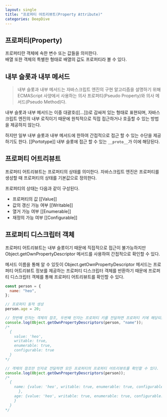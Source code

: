 ```yaml
---
layout: single
title: "프로퍼티 어트리뷰트(Property Attribute)"
categories: DeepDive
---
```


## 프로퍼티(Property)

프로퍼티란 객체에 속한 변수 또는 값들을 의미한다.
<br> 배열 또한 객체의 특별한 형태로 배열의 값도 프로퍼티라 볼 수 있다.

## 내부 슬롯과 내부 메서드

> 내부 슬롯과 내부 메서드는 자바스크립트 엔진의 구현 알고리즘을 설명하기 위해 ECMAScript 사양에서 사용하는 의사 프로퍼티(Pseudo Property)와 의사 메서드(Pseudo Method)다.

내부 슬롯과 내부 메서드는 이중 대괄호([[...]])로 감싸져 있는 형태로 표현되며, 자바스크립트 엔진의 내부 로직이기 때문에 원칙적으로 직접 접근하거나 호출할 수 있는 방법을 제공하지 않는다. <br>

하지만 일부 내부 슬롯과 내부 메서드에 한하여 간접적으로 접근 할 수 있는 수단을 제공하기도 한다. [[Portotype]] 내부 슬롯에 접근 할 수 있는 `__proto__`가 이에 해당된다.

## 프로퍼티 어트리뷰트

프로퍼티 어트리뷰트는 프로퍼티의 상태를 의미한다. 자바스크립트 엔진은 프로퍼티를 생성할 때 프로퍼티의 상태를 기본값으로 정의한다.

프로퍼티의 상태는 다음과 같이 구성된다.

- 프로퍼티의 값 [[Value]]
- 값의 갱신 가능 여부 [[Writable]]
- 열거 가능 여부 [[Enumerable]]
- 재정의 가능 여부 [[Configurable]]

## 프로퍼티 디스크립터 객체

프로퍼티 어트리뷰트는 내부 슬롯이기 때문에 직접적으로 접근이 불가능하지만 Object.getOwnPropertyDescriptor 메서드를 사용하여 간접적으로 확인할 수 있다.

메서드 이름을 통해 알 수 있듯이 Object.getOwnPropertyDescriptor 메서드는 프로퍼티 어트리뷰트 정보를 제공하는 프로퍼티 디스크립터 객체를 반환하기 때문에 프로퍼티 디스크립터 객체를 통해 프로퍼티 어트리뷰트를 확인할 수 있다.

```javascript
const person = {
  name: "heo",
};

// 프로퍼티 동적 생성
person.age = 20;

// 첫번째 인자는 객체의 참조, 두번째 인자는 프로퍼티 키를 전달하면 프로퍼티 키에 해당되는 프로퍼티 어트리뷰를 확인 할 수 있다.
console.log(Object.getOwnPropertyDescriptors(person, "name"));
/* 
  {
    value: 'heo', 
    writable: true, 
    enumerable: true, 
    configurable: true
  } 
*/

// 객체의 참조만 인자로 전달하면 모든 프로퍼티의 프로퍼티 어트리뷰트를 확인할 수 있다.
console.log(Object.getOwnPropertyDescriptors(person));
/* 
  {
    name: {value: 'heo', writable: true, enumerable: true, configurable: true
      },
    age: {value: 'heo', writable: true, enumerable: true, configurable: true
    }
  } 
*/
```
